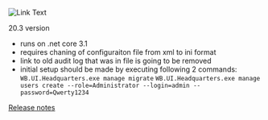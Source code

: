 ![Link Text](https://build.mysurvey.solutions/app/rest/builds/buildType:(id:CI_Package)/statusIcon)

20.3 version
- runs on .net core 3.1
- requires chaning of configuraiton file from xml to ini format
- link to old audit log that was in file is going to be removed
- initial setup should be made by executing following 2 commands:
`WB.UI.Headquarters.exe manage migrate`
`WB.UI.Headquarters.exe manage users create --role=Administrator --login=admin --password=Qwerty1234`

[Release notes](https://github.com/surveysolutions/surveysolutions/wiki/Release-notes)
